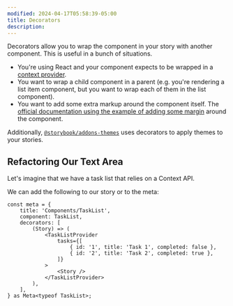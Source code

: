 ```yaml
---
modified: 2024-04-17T05:58:39-05:00
title: Decorators
description:
---
```


Decorators allow you to wrap the component in your story with another component. This is useful in a bunch of situations.

- You're using React and your component expects to be wrapped in a [context provider](https://react.dev/learn/passing-data-deeply-with-context#step-3-provide-the-context).
- You want to wrap a child component in a parent (e.g. you're rendering a list item component, but you want to wrap each of them in the list component).
- You want to add some extra markup around the component itself. The [official documentation using the example of adding some margin](https://storybook.js.org/docs/writing-stories/decorators#wrap-stories-with-extra-markup) around the component.

Additionally, [`@storybook/addons-themes`](https://storybook.js.org/addons/@storybook/addon-themes/) uses decorators to apply themes to your stories.

## Refactoring Our Text Area

Let's imagine that we have a task list that relies on a Context API.

We can add the following to our story or to the meta:

```tsx
const meta = {
	title: 'Components/TaskList',
	component: TaskList,
	decorators: [
		(Story) => (
			<TaskListProvider
				tasks={[
					{ id: '1', title: 'Task 1', completed: false },
					{ id: '2', title: 'Task 2', completed: true },
				]}
			>
				<Story />
			</TaskListProvider>
		),
	],
} as Meta<typeof TaskList>;
```

